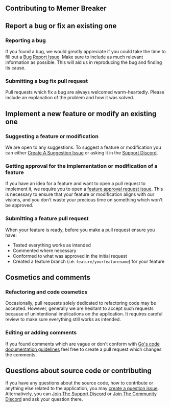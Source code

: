 ## Contributing to Memer Breaker
## Report a bug or fix an existing one
### Reporting a bug
If you found a bug, we would greatly appreciate if you could take the time to fill out a [Bug Report Issue](https://github.com/Yaimsputnik5/MemerBreaker/issues/new?assignees=&labels=bug&template=bug-report.md&title=). Make sure to include as much relevant information as possible. This will aid us in reproducing the bug and finding its cause.
### Submitting a bug fix pull request
Pull requests which fix a bug are always welcomed warm-heartedly. Please include an explanation of the problem and how it was solved.

## Implement a new feature or modify an existing one
### Suggesting a feature or modification
We are open to any suggestions. To suggest a feature or modification you can either [Create A Suggestion Issue](https://github.com/Yaimsputnik5/MemerBreaker/issues/new?assignees=&labels=suggestion&template=suggestion.md&title=) or asking it in the [Support Discord](https://discord.gg/JsGyaT9Ecg).
### Getting approval for the implementation or modification of a feature
If you have an idea for a feature and want to open a pull request to implement it, we require you to open a [feature approval request issue](https://github.com/Yaimsputnik5/MemerBreaker/issues/new?assignees=&labels=feature&template=feature-approval-request.md&title=). This is necessary to ensure that your feature or modification aligns with our visions, and you don't waste your precious time on something which won't be approved.
### Submitting a feature pull request
When your feature is ready, before you make a pull request ensure you have:
* Tested everything works as intended
* Commented where necessary
* Conformed to what was approved in the initial request
* Created a feature branch (i.e. `feature/yourfeaturename`) for your feature

## Cosmetics and comments
### Refactoring and code cosmetics
Occasionally, pull requests solely dedicated to refactoring code may be accepted. However, generally we are hesitant to accept such requests because of unintentional implications on the application. It requires careful review to make sure everything still works as intended.
### Editing or adding comments
If you found comments which are vague or don't conform with [Go's code documentation guidelines](https://blog.golang.org/godoc) feel free to create a pull request which changes the comments.
## Questions about source code or contributing
If you have any questions about the source code, how to contribute or anything else related to the application, you may [create a question issue](https://github.com/Yaimsputnik5/MemerBreaker/issues/new?assignees=&labels=question&template=question.md&title=). Alternatively, you can [Join The Support Discord](https://discord.gg/JsGyaT9Ecg) or [Join The Community Discord](https://discord.gg/GgJgrZDy3w) and ask your question there.

